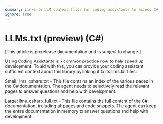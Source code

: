 ```yaml
---
summary: Links to LLM context files for coding assistants to access C# Teams AI documentation for development support.
ignore: true
---
```


# LLMs.txt (preview) (C#)

[This article is prerelease documentation and is subject to change.]

Using Coding Assistants is a common practice now to help speed up development. To aid with this, you can provide your coding assistant sufficient context about this library by linking it to its llms.txt files:

Small: [llms_csharp.txt](https://microsoft.github.io/teams-ai/llms_docs/llms_csharp.txt) - This file contains an index of the various pages in the C# documentation. The agent needs to selectively read the relevant pages to answer questions and help with development.

Large: [llms_csharp_full.txt](https://microsoft.github.io/teams-ai/llms_docs/llms_csharp_full.txt) - This file contains the full content of the C# documentation, including all pages and code snippets. The agent can keep the entire documentation in memory to answer questions and help with development.